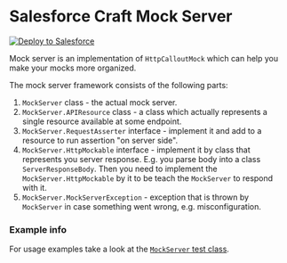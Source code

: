 # Salesforce Craft Mock Server

<a href="https://githubsfdeploy.herokuapp.com?owner=financialforcedev&repo=apex-mdapi">
  <img alt="Deploy to Salesforce"
       src="https://raw.githubusercontent.com/afawcett/githubsfdeploy/master/src/main/webapp/resources/img/deploy.png">
</a>

Mock server is an implementation of `HttpCalloutMock` which can help you make your mocks more organized.

The mock server framework consists of the following parts:

1. `MockServer` class - the actual mock server.
1. `MockServer.APIResource` class - a class which actually represents a single resource available at some endpoint.
1. `MockServer.RequestAsserter` interface - implement it and add to a resource to run assertion "on server side".
1. `MockServer.HttpMockable` interface - implement it by class that represents you server response. E.g. you parse body into a class `ServerResponseBody`. Then you need to implement the `MockServer.HttpMockable` by it to be teach the `MockServer` to respond with it.
1. `MockServer.MockServerException` - exception that is thrown by `MockServer` in case something went wrong, e.g. misconfiguration.

### Example info
For usage examples take a look at the [`MockServer` test class](../master/app/main/mockServer/tests/Test_MockServer.cls).
